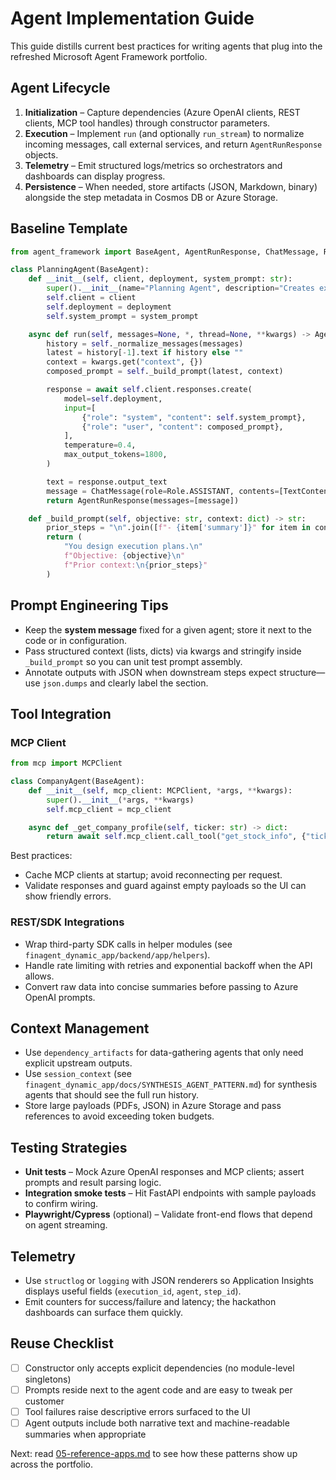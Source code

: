 # Agent Implementation Guide

This guide distills current best practices for writing agents that plug into the refreshed Microsoft Agent Framework portfolio.

## Agent Lifecycle

1. **Initialization** – Capture dependencies (Azure OpenAI clients, REST clients, MCP tool handles) through constructor parameters.
2. **Execution** – Implement `run` (and optionally `run_stream`) to normalize incoming messages, call external services, and return `AgentRunResponse` objects.
3. **Telemetry** – Emit structured logs/metrics so orchestrators and dashboards can display progress.
4. **Persistence** – When needed, store artifacts (JSON, Markdown, binary) alongside the step metadata in Cosmos DB or Azure Storage.

## Baseline Template

```python
from agent_framework import BaseAgent, AgentRunResponse, ChatMessage, Role, TextContent

class PlanningAgent(BaseAgent):
    def __init__(self, client, deployment, system_prompt: str):
        super().__init__(name="Planning Agent", description="Creates execution plans")
        self.client = client
        self.deployment = deployment
        self.system_prompt = system_prompt

    async def run(self, messages=None, *, thread=None, **kwargs) -> AgentRunResponse:
        history = self._normalize_messages(messages)
        latest = history[-1].text if history else ""
        context = kwargs.get("context", {})
        composed_prompt = self._build_prompt(latest, context)

        response = await self.client.responses.create(
            model=self.deployment,
            input=[
                {"role": "system", "content": self.system_prompt},
                {"role": "user", "content": composed_prompt},
            ],
            temperature=0.4,
            max_output_tokens=1800,
        )

        text = response.output_text
        message = ChatMessage(role=Role.ASSISTANT, contents=[TextContent(text=text)])
        return AgentRunResponse(messages=[message])

    def _build_prompt(self, objective: str, context: dict) -> str:
        prior_steps = "\n".join([f"- {item['summary']}" for item in context.get("session_context", [])])
        return (
            "You design execution plans.\n"
            f"Objective: {objective}\n"
            f"Prior context:\n{prior_steps}"
        )
```

## Prompt Engineering Tips

- Keep the **system message** fixed for a given agent; store it next to the code or in configuration.
- Pass structured context (lists, dicts) via kwargs and stringify inside `_build_prompt` so you can unit test prompt assembly.
- Annotate outputs with JSON when downstream steps expect structure—use `json.dumps` and clearly label the section.

## Tool Integration

### MCP Client

```python
from mcp import MCPClient

class CompanyAgent(BaseAgent):
    def __init__(self, mcp_client: MCPClient, *args, **kwargs):
        super().__init__(*args, **kwargs)
        self.mcp_client = mcp_client

    async def _get_company_profile(self, ticker: str) -> dict:
        return await self.mcp_client.call_tool("get_stock_info", {"ticker": ticker})
```

Best practices:
- Cache MCP clients at startup; avoid reconnecting per request.
- Validate responses and guard against empty payloads so the UI can show friendly errors.

### REST/SDK Integrations

- Wrap third-party SDK calls in helper modules (see `finagent_dynamic_app/backend/app/helpers`).
- Handle rate limiting with retries and exponential backoff when the API allows.
- Convert raw data into concise summaries before passing to Azure OpenAI prompts.

## Context Management

- Use `dependency_artifacts` for data-gathering agents that only need explicit upstream outputs.
- Use `session_context` (see `finagent_dynamic_app/docs/SYNTHESIS_AGENT_PATTERN.md`) for synthesis agents that should see the full run history.
- Store large payloads (PDFs, JSON) in Azure Storage and pass references to avoid exceeding token budgets.

## Testing Strategies

- **Unit tests** – Mock Azure OpenAI responses and MCP clients; assert prompts and result parsing logic.
- **Integration smoke tests** – Hit FastAPI endpoints with sample payloads to confirm wiring.
- **Playwright/Cypress** (optional) – Validate front-end flows that depend on agent streaming.

## Telemetry

- Use `structlog` or `logging` with JSON renderers so Application Insights displays useful fields (`execution_id`, `agent`, `step_id`).
- Emit counters for success/failure and latency; the hackathon dashboards can surface them quickly.

## Reuse Checklist

- [ ] Constructor only accepts explicit dependencies (no module-level singletons)
- [ ] Prompts reside next to the agent code and are easy to tweak per customer
- [ ] Tool failures raise descriptive errors surfaced to the UI
- [ ] Agent outputs include both narrative text and machine-readable summaries when appropriate

Next: read [05-reference-apps.md](./05-reference-apps.md) to see how these patterns show up across the portfolio.
